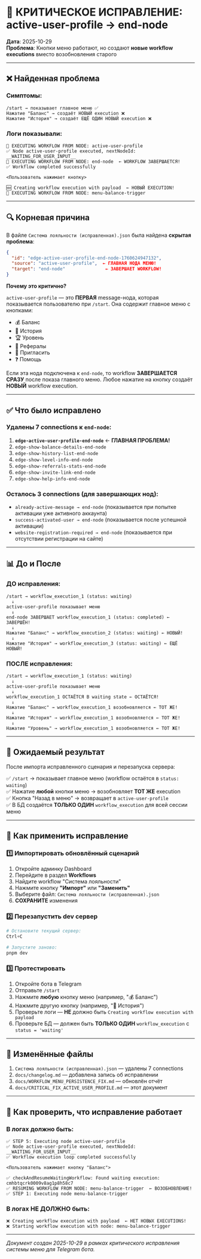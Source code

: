 # 🚨 КРИТИЧЕСКОЕ ИСПРАВЛЕНИЕ: active-user-profile → end-node

**Дата**: 2025-10-29  
**Проблема**: Кнопки меню работают, но создают **новые workflow executions** вместо возобновления старого

---

## ❌ Найденная проблема

### Симптомы:
```
/start → показывает главное меню ✅
Нажатие "Баланс" → создаёт НОВЫЙ execution ❌
Нажатие "История" → создаёт ЕЩЁ ОДИН НОВЫЙ execution ❌
```

### Логи показывали:
```
🚀 EXECUTING WORKFLOW FROM NODE: active-user-profile
✅ Node active-user-profile executed, nextNodeId: __WAITING_FOR_USER_INPUT__
🚀 EXECUTING WORKFLOW FROM NODE: end-node  ← WORKFLOW ЗАВЕРШАЕТСЯ!
✅ Workflow completed successfully

<Пользователь нажимает кнопку>

🆕 Creating workflow execution with payload  ← НОВЫЙ EXECUTION!
🚀 EXECUTING WORKFLOW FROM NODE: menu-balance-trigger
```

---

## 🔍 Корневая причина

В файле `Система лояльности (исправленная).json` была найдена **скрытая проблема**:

```json
{
  "id": "edge-active-user-profile-end-node-1760624947132",
  "source": "active-user-profile",  ← ГЛАВНАЯ НОДА МЕНЮ!
  "target": "end-node"               ← ЗАВЕРШАЕТ WORKFLOW!
}
```

**Почему это критично?**

`active-user-profile` — это **ПЕРВАЯ** message-нода, которая показывается пользователю при `/start`. Она содержит главное меню с кнопками:
- 💰 Баланс
- 📜 История
- 🏆 Уровень
- 👥 Рефералы
- 🔗 Пригласить
- ❓ Помощь

Если эта нода подключена к `end-node`, то workflow **ЗАВЕРШАЕТСЯ СРАЗУ** после показа главного меню. Любое нажатие на кнопку создаёт **НОВЫЙ** workflow execution.

---

## ✅ Что было исправлено

### Удалены 7 connections к `end-node`:

1. **`edge-active-user-profile-end-node`** ← **ГЛАВНАЯ ПРОБЛЕМА!**
2. `edge-show-balance-details-end-node`
3. `edge-show-history-list-end-node`
4. `edge-show-level-info-end-node`
5. `edge-show-referrals-stats-end-node`
6. `edge-show-invite-link-end-node`
7. `edge-show-help-info-end-node`

### Осталось 3 connections (для завершающих нод):

- `already-active-message → end-node` (показывается при попытке активации уже активного аккаунта)
- `success-activated-user → end-node` (показывается после успешной активации)
- `website-registration-required → end-node` (показывается при отсутствии регистрации на сайте)

---

## 📊 До и После

### ДО исправления:
```
/start → workflow_execution_1 (status: waiting)
  ↓
active-user-profile показывает меню
  ↓
end-node ЗАВЕРШАЕТ workflow_execution_1 (status: completed) ← ЗАВЕРШЁН!
  ↓
Нажатие "Баланс" → workflow_execution_2 (status: waiting) ← НОВЫЙ!
  ↓
Нажатие "История" → workflow_execution_3 (status: waiting) ← ЕЩЁ НОВЫЙ!
```

### ПОСЛЕ исправления:
```
/start → workflow_execution_1 (status: waiting)
  ↓
active-user-profile показывает меню
  ↓
workflow_execution_1 ОСТАЁТСЯ В waiting state ← ОСТАЁТСЯ!
  ↓
Нажатие "Баланс" → workflow_execution_1 возобновляется ← ТОТ ЖЕ!
  ↓
Нажатие "История" → workflow_execution_1 возобновляется ← ТОТ ЖЕ!
  ↓
Нажатие "Уровень" → workflow_execution_1 возобновляется ← ТОТ ЖЕ!
```

---

## 🎯 Ожидаемый результат

После импорта исправленного сценария и перезапуска сервера:

✅ `/start` → показывает главное меню (workflow остаётся в `status: waiting`)  
✅ Нажатие **любой** кнопки меню → возобновляет **ТОТ ЖЕ** execution  
✅ Кнопка "Назад в меню" → возвращает в `active-user-profile`  
✅ В БД создаётся **ТОЛЬКО ОДИН** `workflow_execution` для всей сессии меню  

---

## 🚀 Как применить исправление

### 1️⃣ Импортировать обновлённый сценарий

1. Откройте админку Dashboard
2. Перейдите в раздел **Workflows**
3. Найдите workflow "Система лояльности"
4. Нажмите кнопку **"Импорт"** или **"Заменить"**
5. Выберите файл: `Система лояльности (исправленная).json`
6. **СОХРАНИТЕ** изменения

### 2️⃣ Перезапустить dev сервер

```powershell
# Остановите текущий сервер:
Ctrl+C

# Запустите заново:
pnpm dev
```

### 3️⃣ Протестировать

1. Откройте бота в Telegram
2. Отправьте `/start`
3. Нажмите **любую** кнопку меню (например, "💰 Баланс")
4. Нажмите другую кнопку (например, "📜 История")
5. Проверьте логи — **НЕ** должно быть `Creating workflow execution with payload`
6. Проверьте БД — должен быть **ТОЛЬКО ОДИН** `workflow_execution` с `status = 'waiting'`

---

## 📁 Изменённые файлы

1. `Система лояльности (исправленная).json` — удалены 7 connections
2. `docs/changelog.md` — добавлена запись об исправлении
3. `docs/WORKFLOW_MENU_PERSISTENCE_FIX.md` — обновлён отчёт
4. `docs/CRITICAL_FIX_ACTIVE_USER_PROFILE.md` — этот документ

---

## 🧪 Как проверить, что исправление работает

### В логах должно быть:

```
✅ STEP 5: Executing node active-user-profile
✅ Node active-user-profile executed, nextNodeId: __WAITING_FOR_USER_INPUT__
✅ Workflow execution loop completed successfully

<Пользователь нажимает кнопку "Баланс">

✅ checkAndResumeWaitingWorkflow: Found waiting execution: cmhbtqcrk0009v8ag1p8h58c7
✅ RESUMING WORKFLOW FROM NODE: menu-balance-trigger  ← ВОЗОБНОВЛЕНИЕ!
✅ STEP 1: Executing node menu-balance-trigger
```

### В логах НЕ ДОЛЖНО быть:

```
❌ Creating workflow execution with payload  ← НЕТ НОВЫХ EXECUTIONS!
❌ Starting workflow execution with node: menu-balance-trigger
```

---

*Документ создан 2025-10-29 в рамках критического исправления системы меню для Telegram бота.*

